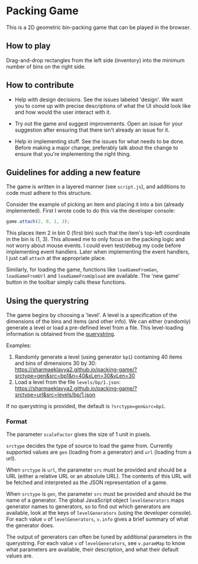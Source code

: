 # Packing Game

This is a 2D geometric bin-packing game that can be played in the browser.

## How to play

Drag-and-drop rectangles from the left side (inventory)
into the minimum number of bins on the right side.

## How to contribute

* Help with design decisions. See the issues labeled 'design'.
We want you to come up with precise descriptions of what the UI should look like
and how would the user interact with it.

* Try out the game and suggest improvements.
Open an issue for your suggestion after ensuring that
there isn't already an issue for it.

* Help in implementing stuff. See the issues for what needs to be done.
Before making a major change, preferably talk about the change to ensure
that you're implementing the right thing.

## Guidelines for adding a new feature

The game is written in a layered manner (see `script.js`),
and additions to code must adhere to this structure.

Consider the example of picking an item and placing it into a bin (already implemented).
First I wrote code to do this via the developer console:
```js
game.attach(2, 0, 1, 3);
```
This places item 2 in bin 0 (first bin) such that
the item's top-left coordinate in the bin is (1, 3).
This allowed me to only focus on the packing logic and not worry about mouse events.
I could even test/debug my code before implementing event handlers.
Later when implementing the event handlers, I just call `attach` at the appropriate place.

Similarly, for loading the game, functions like `loadGameFromGen`, `loadGameFromUrl`
and `loadGameFromUpload` are available.
The 'new game' button in the toolbar simply calls these functions.

## Using the querystring

The game begins by choosing a 'level'.
A level is a specification of the dimensions of the bins and items (and other info).
We can either (randomly) generate a level or load a pre-defined level from a file.
This level-loading information is obtained from the
[querystring](https://en.wikipedia.org/wiki/Query_string).

Examples:

1. Randomly generate a level (using generator `bp1`)
containing 40 items and bins of dimensions 30 by 30:
<https://sharmaeklavya2.github.io/packing-game/?srctype=gen&src=bp1&n=40&xLen=30&yLen=30>
2. Load a level from the file `levels/bp/1.json`:
<https://sharmaeklavya2.github.io/packing-game/?srctype=url&src=levels/bp/1.json>

If no querystring is provided, the default is `?srctype=gen&src=bp1`.

### Format

The parameter `scaleFactor` gives the size of 1 unit in pixels.

`srctype` decides the type of source to load the game from. Currently supported values are
`gen` (loading from a generator) and `url` (loading from a url).

When `srctype` is `url`, the parameter `src` must be provided and should be a URL
(either a relative URL or an absolute URL).
The contents of this URL will be fetched and interpreted as the JSON representation of a game.

When `srctype` is `gen`, the parameter `src` must be provided and should be the name of
a generator. The global JavaScript object `levelGenerators` maps generator names to generators,
so to find out which generators are available, look at the keys of `levelGenerators`
(using the developer console).
For each value `v` of `levelGenerators`, `v.info` gives a brief summary
of what the generator does.

The output of generators can often be tuned by additional parameters in the querystring.
For each value `v` of `levelGenerators`, see `v.paramMap` to know what parameters
are available, their description, and what their default values are.
